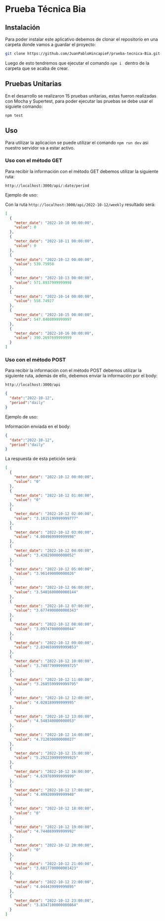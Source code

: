 # Prueba Técnica Bia

## Instalación

Para poder instalar este aplicativo debemos de clonar el repositorio en una carpeta donde vamos a guardar el proyecto:

```bash
git clone https://github.com/JuanPabloHincapieF/prueba-tecnica-Bia.git
```

Luego de esto tendremos que ejecutar el comando `npm i ` dentro de la carpeta que se acaba de crear.

## Pruebas Unitarias

En el desarrollo se realizaron 15 pruebas unitarias, estas fueron realizadas con Mocha y Supertest, para poder ejecutar las pruebas se debe usar el siguiete comando:

`npm test`

## Uso

Para utilizar la aplicacion se puede utilizar el comando `npm run dev` asi nuestro servidor va a estar activo.

### Uso con el método GET

Para recibir la información con el método GET debemos utilizar la siguiente ruta:

`http://localhost:3000/api/:date/period`

Ejemplo de uso:

Con la ruta `http://localhost:3000/api/2022-10-12/weekly` resultado será:

```JSON
[
  {
    "meter_date": "2022-10-10 00:00:00",
    "value": 0
  },
  {
    "meter_date": "2022-10-11 00:00:00",
    "value": 0
  },
  {
    "meter_date": "2022-10-12 00:00:00",
    "value": 539.75958
  },
  {
    "meter_date": "2022-10-13 00:00:00",
    "value": 571.8937999999998
  },
  {
    "meter_date": "2022-10-14 00:00:00",
    "value": 558.74927
  },
  {
    "meter_date": "2022-10-15 00:00:00",
    "value": 547.8400899999997
  },
  {
    "meter_date": "2022-10-16 00:00:00",
    "value": 390.2697699999999
  }
]
```

### Uso con el método POST

Para recibir la información con el método POST debemos utilizar la siguiente ruta, además de ello, debemos enviar la información por el body:

`http://localhost:3000/api`

```JSON
{
  "date":"2022-10-12",
  "period":"daily"
}
```

Ejemplo de uso:

Información enviada en el body:

```JSON
{
  "date":"2022-10-12",
  "period":"daily"
}
```

La respuesta de esta petición será:

```JSON
[
  {
    "meter_date": "2022-10-12 00:00:00",
    "value": "0"
  },
  {
    "meter_date": "2022-10-12 01:00:00",
    "value": "0"
  },
  {
    "meter_date": "2022-10-12 02:00:00",
    "value": "3.1815199999999777"
  },
  {
    "meter_date": "2022-10-12 03:00:00",
    "value": "4.084969999999998"
  },
  {
    "meter_date": "2022-10-12 04:00:00",
    "value": "3.438290000000052"
  },
  {
    "meter_date": "2022-10-12 05:00:00",
    "value": "3.961490000000026"
  },
  {
    "meter_date": "2022-10-12 06:00:00",
    "value": "3.5401600000000144"
  },
  {
    "meter_date": "2022-10-12 07:00:00",
    "value": "3.6774900000000343"
  },
  {
    "meter_date": "2022-10-12 08:00:00",
    "value": "3.097470000000044"
  },
  {
    "meter_date": "2022-10-12 09:00:00",
    "value": "2.8346599999999853"
  },
  {
    "meter_date": "2022-10-12 10:00:00",
    "value": "3.7407799999999725"
  },
  {
    "meter_date": "2022-10-12 11:00:00",
    "value": "3.2685599999999795"
  },
  {
    "meter_date": "2022-10-12 12:00:00",
    "value": "4.028189999999995"
  },
  {
    "meter_date": "2022-10-12 13:00:00",
    "value": "4.548340000000053"
  },
  {
    "meter_date": "2022-10-12 14:00:00",
    "value": "4.712030000000027"
  },
  {
    "meter_date": "2022-10-12 15:00:00",
    "value": "5.2922399999999925"
  },
  {
    "meter_date": "2022-10-12 16:00:00",
    "value": "4.639769999999999"
  },
  {
    "meter_date": "2022-10-12 17:00:00",
    "value": "4.499209999999948"
  },
  {
    "meter_date": "2022-10-12 18:00:00",
    "value": "0"
  },
  {
    "meter_date": "2022-10-12 19:00:00",
    "value": "4.744869999999992"
  },
  {
    "meter_date": "2022-10-12 20:00:00",
    "value": "0"
  },
  {
    "meter_date": "2022-10-12 21:00:00",
    "value": "3.6817700000001423"
  },
  {
    "meter_date": "2022-10-12 22:00:00",
    "value": "4.044439999999895"
  },
  {
    "meter_date": "2022-10-12 23:00:00",
    "value": "3.8347100000000864"
  }
]
```
